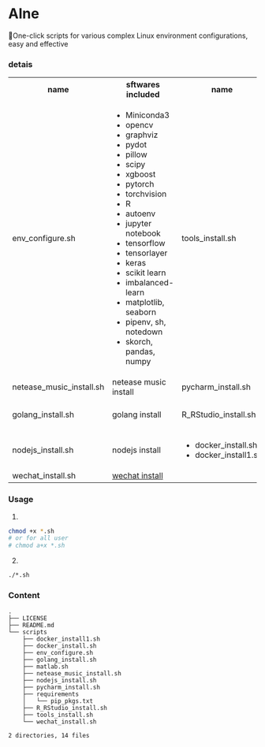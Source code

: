 # Alne
:tada:One-click scripts for various complex Linux environment configurations, easy and effective

### detais

<table>
    <tr>
        <th>name</th>
        <th>sftwares included</th>
        <th>name</th>
        <th>sftwares included</th>
    </tr>
    <tr>
        <td>
            env_configure.sh
        </td>
        <td>
            <ul>
                <li>Miniconda3</li>
                <li>opencv</li>
                <li>graphviz</li>
                <li>pydot</li>
                <li>pillow</li>
                <li>scipy</li>
                <li>xgboost</li>
                <li>pytorch</li>
                <li>torchvision</li>
                <li>R</li>
                <li>autoenv</li>
                <li>jupyter notebook</li>
                <li>tensorflow</li>
                <li>tensorlayer</li>
                <li>keras</li>
                <li>scikit learn</li>
                <li>imbalanced-learn</li>
                <li>matplotlib, seaborn</li>
                <li>pipenv, sh, notedown</li>
                <li>skorch, pandas, numpy</li>
            </ul>
        </td>
        <td>
            tools_install.sh
        </td>
        <td>
            <ul>
                <li>curl</li>
                <li>git</li>
                <li>nano</li>
                <li>tmux</li>
                <li>gdebi</li>
            </ul>
        </td>
    </tr>
    <tr>
        <td>
            netease_music_install.sh
        </td>
        <td>
            netease music install
        </td>
        <td>
            pycharm_install.sh
        </td>
        <td>
            pycharm install
        </td>
    </tr>
    <tr>
        <td>
            golang_install.sh
        </td>
        <td>
            golang install
        </td>
        <td>
            R_RStudio_install.sh
        </td>
        <td>
            R and RStudio install
        </td>
    </tr>
    <tr>
        <td>
            nodejs_install.sh
        </td>
        <td>
            nodejs install
        </td>
        <td>
            <ul>
                <li>docker_install.sh
                </li><li>docker_install1.sh</li>
            </ul>
        </td>
        <td>
            install Docker
        </td>
    </tr>    
    <tr>
        <td>
            wechat_install.sh
        </td>
        <td>
            <a href="https://github.com/geeeeeeeeek/electronic-wechat">wechat install</a>
        </td>
        <td>
        </td>
        <td>
        </td>
    </tr>
</table>

### Usage
1. 
```bash
chmod +x *.sh
# or for all user
# chmod a+x *.sh
```
2. 

```bash
./*.sh
```

### Content

```
.
├── LICENSE
├── README.md
└── scripts
    ├── docker_install1.sh
    ├── docker_install.sh
    ├── env_configure.sh
    ├── golang_install.sh
    ├── matlab.sh
    ├── netease_music_install.sh
    ├── nodejs_install.sh
    ├── pycharm_install.sh
    ├── requirements
    │   └── pip_pkgs.txt
    ├── R_RStudio_install.sh
    ├── tools_install.sh
    └── wechat_install.sh

2 directories, 14 files
```